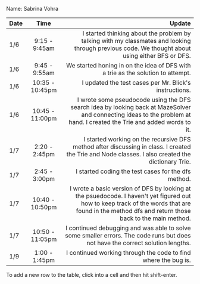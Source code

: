 Name: Sabrina Vohra

| Date |       Time       |                                                                                                                                                                                           Update |
|:-----|:----------------:|-------------------------------------------------------------------------------------------------------------------------------------------------------------------------------------------------:|
| 1/6  |  9:15 - 9:45am   |                                                  I started thinking about the problem by talking with my classmates and looking through previous code. We thought about using either BFS or DFS. |
| 1/6  |  9:45 - 9:55am   |                                                                                                                  We started honing in on the idea of DFS with a trie as the solution to attempt. |
| 1/6  | 10:35 - 10:45pm  |                                                                                                                                           I updated the test cases per Mr. Blick's instructions. |
| 1/6  | 10:45 -  11:00pm |                           I wrote some pseudocode using the DFS search idea by looking back at MazeSolver and connecting ideas to the problem at hand. I created the Trie and added words to it. |
| 1/7  |  2:20 - 2:45pm   |                                                I started working on the recursive DFS method after discussing in class. I created the Trie and Node classes. I also created the dictionary Trie. |
| 1/7  |  2:45 - 3:00pm   |                                                                                                                                              I started coding the test cases for the dfs method. |
| 1/7  | 10:40 - 10:50pm  | I wrote a basic version of DFS by looking at the psuedocode. I haven't yet figured out how to keep track of the words that are found in the method dfs and return those back to the main method. |
| 1/7  | 10:50 - 11:05pm  |                                                                   I continued debugging and was able to solve some smaller errors. The code runs but does not have the correct solution lengths. |
| 1/9  |  1:00 - 1:45pm   |                                                                                                                                   I continued working through the code to find where the bug is. |


To add a new row to the table, click into a cell and then hit shift-enter.